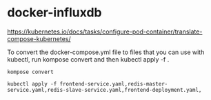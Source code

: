 # docker-influxdb

https://kubernetes.io/docs/tasks/configure-pod-container/translate-compose-kubernetes/

To convert the docker-compose.yml file to files that you can use with kubectl, run kompose convert and then kubectl apply -f <output file>.
  
```
kompose convert
```

```
kubectl apply -f frontend-service.yaml,redis-master-service.yaml,redis-slave-service.yaml,frontend-deployment.yaml,
```
